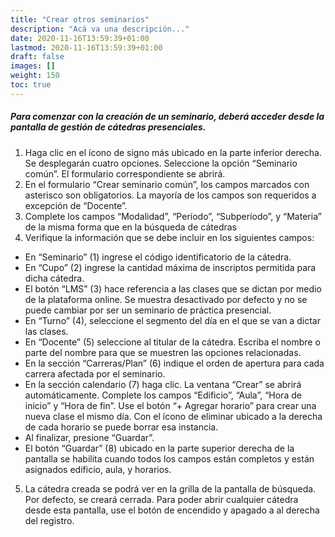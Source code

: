 ```yaml
---
title: "Crear otros seminarios"
description: "Acá va una descripción..."
date: 2020-11-16T13:59:39+01:00
lastmod: 2020-11-16T13:59:39+01:00
draft: false
images: []
weight: 150
toc: true
---
```


##### Para comenzar con la creación de un seminario, deberá acceder desde la pantalla de gestión de cátedras presenciales.

1. Haga clic en el ícono de signo más ubicado en la parte inferior derecha. Se desplegarán cuatro opciones. Seleccione la opción “Seminario común”. El formulario correspondiente se abrirá.
1. En el formulario “Crear seminario común”, los campos marcados con asterisco son obligatorios. La mayoría de los campos son requeridos a excepción de “Docente”.
1. Complete los campos “Modalidad”, “Período”, “Subperíodo”, y “Materia” de la misma forma que en la búsqueda de cátedras
1. Verifique la información que se debe incluir en los siguientes campos:
- En “Seminario” (1) ingrese el código identificatorio de la cátedra.
- En “Cupo” (2) ingrese la cantidad máxima de inscriptos permitida para dicha cátedra.
- El botón “LMS” (3) hace referencia a las clases que se dictan por medio de la plataforma online. Se muestra desactivado por defecto y no se puede cambiar por ser un seminario de práctica presencial.
- En “Turno” (4), seleccione el segmento del día en el que se van a dictar las clases.
- En “Docente” (5) seleccione al titular de la cátedra. Escriba el nombre o parte del nombre  para que se muestren las opciones relacionadas.
- En la sección “Carreras/Plan” (6) indique el orden de apertura para cada carrera afectada por el seminario.
- En la sección calendario (7) haga clic. La ventana “Crear” se abrirá automáticamente. Complete los campos  “Edificio”, “Aula”, “Hora de inicio” y “Hora de fin”. Use el botón “+ Agregar horario” para crear una nueva clase el mismo día. Con el ícono de eliminar ubicado a la derecha de cada horario se puede borrar esa instancia.
- Al finalizar, presione “Guardar”.
- El botón “Guardar” (8) ubicado en la parte superior derecha de la pantalla se habilita cuando todos los campos están completos y están asignados edificio, aula, y horarios.

5. La cátedra creada se podrá ver en la grilla de la pantalla de búsqueda. Por defecto, se creará cerrada. Para poder abrir cualquier cátedra desde esta pantalla, use el botón de encendido y apagado a al derecha del registro. 
